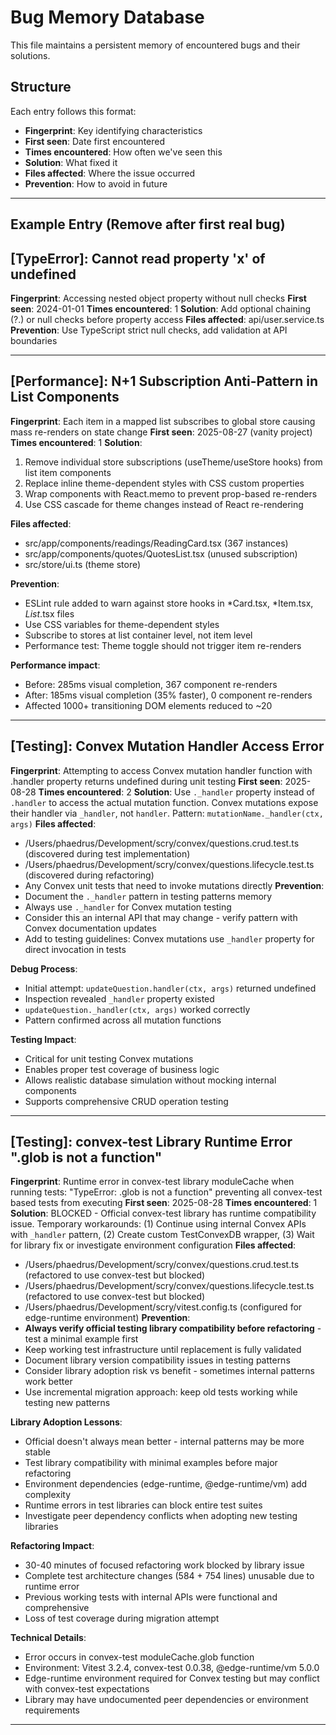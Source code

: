# Bug Memory Database

This file maintains a persistent memory of encountered bugs and their solutions.

## Structure

Each entry follows this format:
- **Fingerprint**: Key identifying characteristics
- **First seen**: Date first encountered
- **Times encountered**: How often we've seen this
- **Solution**: What fixed it
- **Files affected**: Where the issue occurred
- **Prevention**: How to avoid in future

---

## Example Entry (Remove after first real bug)

## [TypeError]: Cannot read property 'x' of undefined
**Fingerprint**: Accessing nested object property without null checks
**First seen**: 2024-01-01
**Times encountered**: 1
**Solution**: Add optional chaining (?.) or null checks before property access
**Files affected**: api/user.service.ts
**Prevention**: Use TypeScript strict null checks, add validation at API boundaries

---

## [Performance]: N+1 Subscription Anti-Pattern in List Components
**Fingerprint**: Each item in a mapped list subscribes to global store causing mass re-renders on state change
**First seen**: 2025-08-27 (vanity project)
**Times encountered**: 1
**Solution**: 
1. Remove individual store subscriptions (useTheme/useStore hooks) from list item components
2. Replace inline theme-dependent styles with CSS custom properties
3. Wrap components with React.memo to prevent prop-based re-renders
4. Use CSS cascade for theme changes instead of React re-rendering

**Files affected**: 
- src/app/components/readings/ReadingCard.tsx (367 instances)
- src/app/components/quotes/QuotesList.tsx (unused subscription)
- src/store/ui.ts (theme store)

**Prevention**: 
- ESLint rule added to warn against store hooks in *Card.tsx, *Item.tsx, *List*.tsx files
- Use CSS variables for theme-dependent styles
- Subscribe to stores at list container level, not item level
- Performance test: Theme toggle should not trigger item re-renders

**Performance impact**:
- Before: 285ms visual completion, 367 component re-renders
- After: 185ms visual completion (35% faster), 0 component re-renders
- Affected 1000+ transitioning DOM elements reduced to ~20

---

## [Testing]: Convex Mutation Handler Access Error
**Fingerprint**: Attempting to access Convex mutation handler function with .handler property returns undefined during unit testing
**First seen**: 2025-08-28
**Times encountered**: 2
**Solution**: Use `._handler` property instead of `.handler` to access the actual mutation function. Convex mutations expose their handler via `_handler`, not `handler`. Pattern: `mutationName._handler(ctx, args)`
**Files affected**: 
- /Users/phaedrus/Development/scry/convex/questions.crud.test.ts (discovered during test implementation)
- /Users/phaedrus/Development/scry/convex/questions.lifecycle.test.ts (discovered during refactoring)
- Any Convex unit tests that need to invoke mutations directly
**Prevention**: 
- Document the `._handler` pattern in testing patterns memory
- Always use `._handler` for Convex mutation testing
- Consider this an internal API that may change - verify pattern with Convex documentation updates
- Add to testing guidelines: Convex mutations use `_handler` property for direct invocation in tests

**Debug Process**:
- Initial attempt: `updateQuestion.handler(ctx, args)` returned undefined
- Inspection revealed `_handler` property existed
- `updateQuestion._handler(ctx, args)` worked correctly
- Pattern confirmed across all mutation functions

**Testing Impact**:
- Critical for unit testing Convex mutations
- Enables proper test coverage of business logic
- Allows realistic database simulation without mocking internal components
- Supports comprehensive CRUD operation testing

---

## [Testing]: convex-test Library Runtime Error ".glob is not a function"
**Fingerprint**: Runtime error in convex-test library moduleCache when running tests: "TypeError: .glob is not a function" preventing all convex-test based tests from executing
**First seen**: 2025-08-28
**Times encountered**: 1
**Solution**: BLOCKED - Official convex-test library has runtime compatibility issue. Temporary workarounds: (1) Continue using internal Convex APIs with `_handler` pattern, (2) Create custom TestConvexDB wrapper, (3) Wait for library fix or investigate environment configuration
**Files affected**: 
- /Users/phaedrus/Development/scry/convex/questions.crud.test.ts (refactored to use convex-test but blocked)
- /Users/phaedrus/Development/scry/convex/questions.lifecycle.test.ts (refactored to use convex-test but blocked)
- /Users/phaedrus/Development/scry/vitest.config.ts (configured for edge-runtime environment)
**Prevention**: 
- **Always verify official testing library compatibility before refactoring** - test a minimal example first
- Keep working test infrastructure until replacement is fully validated
- Document library version compatibility issues in testing patterns
- Consider library adoption risk vs benefit - sometimes internal patterns work better
- Use incremental migration approach: keep old tests working while testing new patterns

**Library Adoption Lessons**:
- Official doesn't always mean better - internal patterns may be more stable
- Test library compatibility with minimal examples before major refactoring
- Environment dependencies (edge-runtime, @edge-runtime/vm) add complexity
- Runtime errors in test libraries can block entire test suites
- Investigate peer dependency conflicts when adopting new testing libraries

**Refactoring Impact**:
- 30-40 minutes of focused refactoring work blocked by library issue
- Complete test architecture changes (584 + 754 lines) unusable due to runtime error
- Previous working tests with internal APIs were functional and comprehensive
- Loss of test coverage during migration attempt

**Technical Details**:
- Error occurs in convex-test moduleCache.glob function
- Environment: Vitest 3.2.4, convex-test 0.0.38, @edge-runtime/vm 5.0.0
- Edge-runtime environment required for Convex testing but may conflict with convex-test expectations
- Library may have undocumented peer dependencies or environment requirements

---

<!-- New bugs will be added below this line -->